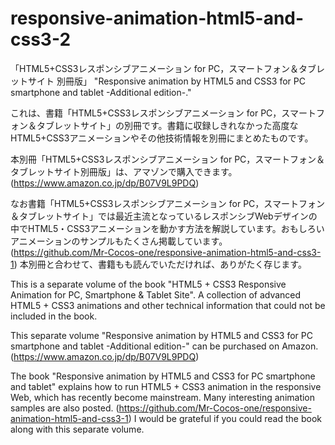 # responsive-animation-html5-and-css3-2
「HTML5+CSS3レスポンシブアニメーション for PC，スマートフォン＆タブレットサイト 別冊版」
"Responsive animation by HTML5 and CSS3 for PC smartphone and tablet -Additional edition-."

これは、書籍「HTML5+CSS3レスポンシブアニメーション for PC，スマートフォン＆タブレットサイト」の別冊です。書籍に収録しきれなかった高度なHTML5+CSS3アニメーションやその他技術情報を別冊にまとめたものです。

本別冊「HTML5+CSS3レスポンシブアニメーション for PC，スマートフォン＆タブレットサイト別冊版」は、アマゾンで購入できます。(https://www.amazon.co.jp/dp/B07V9L9PDQ)

なお書籍「HTML5+CSS3レスポンシブアニメーション for PC，スマートフォン＆タブレットサイト」では最近主流となっているレスポンシブWebデザインの中でHTML5・CSS3アニメーションを動かす方法を解説しています。おもしろいアニメーションのサンプルもたくさん掲載しています。
(https://github.com/Mr-Cocos-one/responsive-animation-html5-and-css3-1)
本別冊と合わせて、書籍もも読んでいただければ、ありがたく存じます。



This is a separate volume of the book "HTML5 + CSS3 Responsive Animation for PC, Smartphone & Tablet Site". A collection of advanced HTML5 + CSS3 animations and other technical information that could not be included in the book.

This separate volume "Responsive animation by HTML5 and CSS3 for PC smartphone and tablet -Additional edition-" can be purchased on Amazon. (https://www.amazon.co.jp/dp/B07V9L9PDQ)

The book "Responsive animation by HTML5 and CSS3 for PC smartphone and tablet" explains how to run HTML5 + CSS3 animation in the responsive Web, which has recently become mainstream. Many interesting animation samples are also posted.
(https://github.com/Mr-Cocos-one/responsive-animation-html5-and-css3-1)
I would be grateful if you could read the book along with this separate volume.


